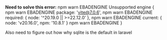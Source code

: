 **Need to solve this error:**
npm warn EBADENGINE Unsupported engine {
npm warn EBADENGINE package: 'vite@7.0.6',
npm warn EBADENGINE required: { node: '^20.19.0 || >=22.12.0' },
npm warn EBADENGINE current: { node: 'v20.16.0', npm: '10.8.1' }
npm warn EBADENGINE }

Also need to figure out how why sqlite is the default in laravel
